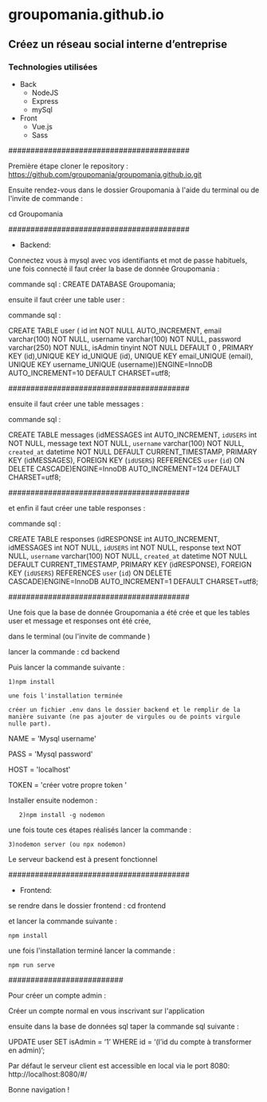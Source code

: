 # groupomania.github.io

## Créez un réseau social interne d’entreprise 


### Technologies utilisées
* Back
    * NodeJS
    * Express
    * mySql
* Front
    * Vue.js 
    * Sass

#########################################

Première étape cloner le repository : https://github.com/groupomania/groupomania.github.io.git
 

Ensuite rendez-vous dans le dossier Groupomania à l'aide du terminal ou de l'invite de commande :

cd Groupomania


#########################################

* Backend: 

Connectez vous à mysql avec vos identifiants et mot de passe habituels, une fois connecté il faut créer la base de donnée Groupomania :

commande sql : CREATE DATABASE Groupomania;

ensuite il faut créer une table user :

commande sql : 

CREATE TABLE user  ( id int NOT NULL AUTO_INCREMENT, 
email varchar(100) NOT NULL, 
username  varchar(100) NOT NULL,
password varchar(250) NOT NULL, 
isAdmin tinyint NOT NULL DEFAULT 0 ,
PRIMARY KEY (id),UNIQUE KEY id_UNIQUE (id),
UNIQUE KEY email_UNIQUE (email),
UNIQUE KEY username_UNIQUE (username))ENGINE=InnoDB AUTO_INCREMENT=10 DEFAULT CHARSET=utf8;

#########################################

ensuite il faut créer une table messages :

commande sql : 

CREATE TABLE messages (idMESSAGES int AUTO_INCREMENT,
`idUSERS` int NOT NULL,
 message text NOT NULL,
`username` varchar(100) NOT NULL,
`created_at` datetime NOT NULL DEFAULT CURRENT_TIMESTAMP, 
 PRIMARY KEY (idMESSAGES),
 FOREIGN KEY (`idUSERS`) REFERENCES `user` (`id`) ON DELETE CASCADE)ENGINE=InnoDB AUTO_INCREMENT=124 DEFAULT CHARSET=utf8;
 
 #########################################
 
 et enfin il faut créer une table responses :
 
 commande sql :
 
 CREATE TABLE responses (idRESPONSE int AUTO_INCREMENT,
 idMESSAGES int NOT NULL,
 `idUSERS` int NOT NULL, 
 response text NOT NULL,
 `username` varchar(100) NOT NULL,
 `created_at` datetime NOT NULL DEFAULT CURRENT_TIMESTAMP,
 PRIMARY KEY (idRESPONSE), 
 FOREIGN KEY (`idUSERS`) REFERENCES `user` (`id`) ON DELETE CASCADE)ENGINE=InnoDB AUTO_INCREMENT=1 DEFAULT CHARSET=utf8;
 
 
 #########################################
 
 Une fois que la base de donnée Groupomania a été crée et que les tables user et message et responses ont été crée, 

dans le terminal (ou l'invite de commande )

lancer la commande : cd backend

Puis lancer la commande suivante :
     
    1)npm install 
    
    une fois l'installation terminée 
    
    créer un fichier .env dans le dossier backend et le remplir de la manière suivante (ne pas ajouter de virgules ou de points virgule nulle part).
    
 
   NAME = 'Mysql username'

   PASS = 'Mysql password'

   HOST = 'localhost'

  TOKEN = 'créer votre propre token  '
  
  
  
  
  Installer ensuite nodemon : 

       2)npm install -g nodemon


une fois toute ces étapes réalisés lancer la commande :
    
    3)nodemon server (ou npx nodemon)
    
   
   
Le serveur backend est à present fonctionnel 
    
    
#########################################



* Frontend:

 se rendre dans le dossier frontend : cd frontend

et lancer la commande suivante :

    npm install
     
 une fois l'installation terminé lancer la commande :    
     
    npm run serve
    
 ##########################
 
 Pour créer un compte admin :
 
 Créer un compte normal en vous inscrivant sur l'application 
 
 ensuite dans la base de données sql taper la commande sql suivante :
 
 
 UPDATE user
 SET isAdmin = ‘1’
 WHERE id = ‘(l’id du compte à transformer en admin)’;


Par défaut le serveur client est accessible en local via le port 8080: http://localhost:8080/#/

Bonne navigation !
